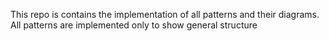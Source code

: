 

This repo is contains the implementation of all patterns and their diagrams. 
All patterns are implemented only to show general structure


